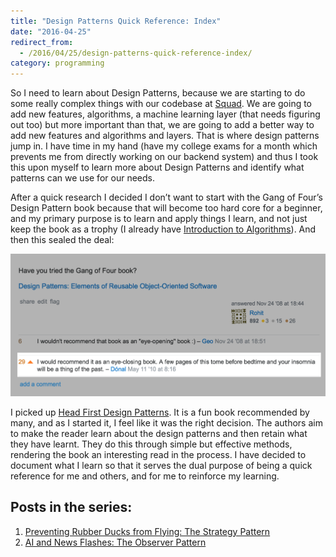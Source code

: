 ```yaml
---
title: "Design Patterns Quick Reference: Index"
date: "2016-04-25"
redirect_from:
  - /2016/04/25/design-patterns-quick-reference-index/
category: programming
---
```


So I need to learn about Design Patterns, because we are starting to do some really complex things with our codebase at [Squad](https://www.squadplatform.com/). We are going to add new features, algorithms, a machine learning layer (that needs figuring out too) but more important than that, we are going to add a better way to add new features and algorithms and layers. That is where design patterns jump in. I have time in my hand (have my college exams for a month which prevents me from directly working on our backend system) and thus I took this upon myself to learn more about Design Patterns and identify what patterns can we use for our needs.

After a quick research I decided I don’t want to start with the Gang of Four’s Design Pattern book because that will become too hard core for a beginner, and my primary purpose is to learn and apply things I learn, and not just keep the book as a trophy (I already have [Introduction to Algorithms](https://mitpress.mit.edu/books/introduction-algorithms)). And then this sealed the deal:

![Gangs of Four funny review on Stack Overflow.png](./images/gof-review.png)

I picked up [Head First Design Patterns](http://shop.oreilly.com/product/9780596007126.do). It is a fun book recommended by many, and as I started it, I feel like it was the right decision. The authors aim to make the reader learn about the design patterns and then retain what they have learnt. They do this through simple but effective methods, rendering the book an interesting read in the process. I have decided to document what I learn so that it serves the dual purpose of being a quick reference for me and others, and for me to reinforce my learning.

## Posts in the series:

1. [Preventing Rubber Ducks from Flying: The Strategy Pattern](https://ketanbhatt.com/2016/04/26/design-patterns-strategy/)
2. [AI and News Flashes: The Observer Pattern](https://ketanbhatt.com/2016/04/27/design-patterns-observer/)

